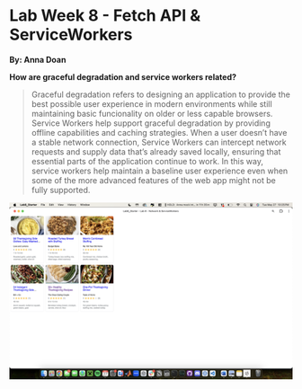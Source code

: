 # Lab Week 8 - Fetch API & ServiceWorkers

**By: Anna Doan**

**How are graceful degradation and service workers related?**
> Graceful degradation refers to designing an application to provide the best possible user experience in modern environments while still maintaining basic funcionality on older or less capable browsers. Service Workers help support graceful degradation by providing offline capabilities and caching strategies. When a user doesn’t have a stable network connection, Service Workers can intercept network requests and supply data that’s already saved locally, ensuring that essential parts of the application continue to work. In this way, service workers help maintain a baseline user experience even when some of the more advanced features of the web app might not be fully supported.

![PWA Image](pwa.png)
